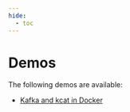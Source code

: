 ```yaml
---
hide:
  - toc
---
```


# Demos

The following demos are available:

- [Kafka and kcat in Docker](kafka-and-kcat-in-docker.md)
